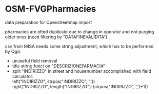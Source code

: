 # OSM-FVGPharmacies
data preparation for Openstreetmap import

pharmacies are ofted duplicate due to change in operator and not purging older ones (need filtering by "DATAFINEVALIDITA")

csv from MISA needs some string adjustment, which has to be performed by Qgis 
- unuseful field removal
- title string funct on "DESCRIZIONEFARMACIA"
- split "INDIRIZZO" in street and housenumber accomplished with field calculator:   
  left("INDIRIZZO", strpos("INDIRIZZO", ','))   
  right("INDIRIZZO", length("INDIRIZZO")-(strpos("INDIRIZZO", ',')+1))

